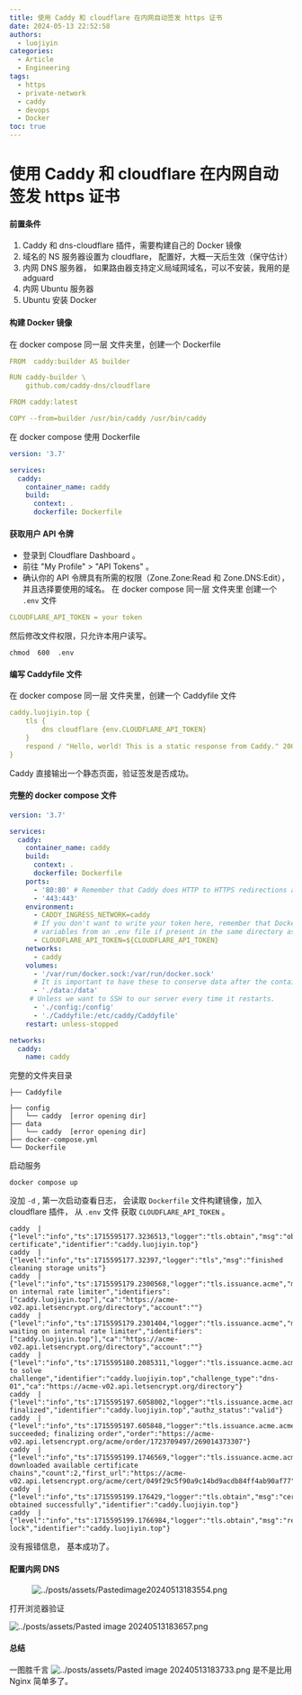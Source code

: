 ```yaml
---
title: 使用 Caddy 和 cloudflare 在内网自动签发 https 证书
date: 2024-05-13 22:52:58
authors:
  - luojiyin
categories:
  - Article
  - Engineering
tags:
  - https
  - private-network
  - caddy
  - devops
  - Docker
toc: true
---
```

# 使用 Caddy 和 cloudflare 在内网自动签发 https 证书

#### 前置条件

1.  Caddy 和 dns-cloudflare 插件，需要构建自己的 Docker 镜像
2.  域名的 NS 服务器设置为 cloudflare， 配置好，大概一天后生效（保守估计）
3.  内网 DNS 服务器， 如果路由器支持定义局域网域名，可以不安装，我用的是 adguard
4.  内网 Ubuntu 服务器  
5.  Ubuntu 安装 Docker

#### 构建 Docker 镜像

在 docker compose 同一层 文件夹里，创建一个 Dockerfile

``` yaml
FROM  caddy:builder AS builder

RUN caddy-builder \
    github.com/caddy-dns/cloudflare

FROM caddy:latest

COPY --from=builder /usr/bin/caddy /usr/bin/caddy
```

在 docker compose 使用 Dockerfile

``` yaml
version: '3.7'

services:
  caddy:
    container_name: caddy
    build:
      context: .
      dockerfile: Dockerfile
```

#### 获取用户 API 令牌

- 登录到 Cloudflare Dashboard 。
- 前往 "My Profile" \> "API Tokens" 。
- 确认你的 API 令牌具有所需的权限（Zone.Zone:Read 和 Zone.DNS:Edit），并且选择要使用的域名。
  在 docker compose 同一层 文件夹里 创建一个 `.env` 文件

``` yaml
CLOUDFLARE_API_TOKEN = your token
```

然后修改文件权限，只允许本用户读写。

``` shell
chmod  600  .env
```

#### 编写 Caddyfile 文件

在 docker compose 同一层 文件夹里，创建一个 Caddyfile 文件

``` yaml
caddy.luojiyin.top {
    tls {
        dns cloudflare {env.CLOUDFLARE_API_TOKEN}
    }
    respond / "Hello, world! This is a static response from Caddy." 200
}
```

Caddy 直接输出一个静态页面，验证签发是否成功。

#### 完整的 docker compose 文件

``` yaml
version: '3.7'

services:
  caddy:
    container_name: caddy
    build:
      context: .
      dockerfile: Dockerfile
    ports:
      - '80:80' # Remember that Caddy does HTTP to HTTPS redirections automatically.
      - '443:443'
    environment:
      - CADDY_INGRESS_NETWORK=caddy
      # If you don't want to write your token here, remember that Docker Compose picks up
      # variables from an .env file if present in the same directory as the compose file.
      - CLOUDFLARE_API_TOKEN=${CLOUDFLARE_API_TOKEN}
    networks:
      - caddy
    volumes:
      - '/var/run/docker.sock:/var/run/docker.sock'
      # It is important to have these to conserve data after the container restarts
      - './data:/data'
     # Unless we want to SSH to our server every time it restarts.
      - './config:/config'
      - './Caddyfile:/etc/caddy/Caddyfile'
    restart: unless-stopped

networks:
  caddy:
    name: caddy
```

完整的文件夹目录

``` shell
├── Caddyfile                                                          

├── config                                                               │   └── caddy  [error opening dir]                                       ├── data                                                                 
│   └── caddy  [error opening dir]                                       
├── docker-compose.yml                                                   
└── Dockerfile   
```

启动服务

``` shell
docker compose up 
```

没加 `-d` , 第一次启动查看日志， 会读取 `Dockerfile` 文件构建镜像，加入 cloudflare 插件， 从 `.env` 文件 获取 `CLOUDFLARE_API_TOKEN` 。

``` shell
caddy  | {"level":"info","ts":1715595177.3236513,"logger":"tls.obtain","msg":"obtaining certificate","identifier":"caddy.luojiyin.top"}
caddy  | {"level":"info","ts":1715595177.32397,"logger":"tls","msg":"finished cleaning storage units"}
caddy  | {"level":"info","ts":1715595179.2300568,"logger":"tls.issuance.acme","msg":"waiting on internal rate limiter","identifiers":["caddy.luojiyin.top"],"ca":"https://acme-v02.api.letsencrypt.org/directory","account":""}
caddy  | {"level":"info","ts":1715595179.2301404,"logger":"tls.issuance.acme","msg":"done waiting on internal rate limiter","identifiers":["caddy.luojiyin.top"],"ca":"https://acme-v02.api.letsencrypt.org/directory","account":""}
caddy  | {"level":"info","ts":1715595180.2085311,"logger":"tls.issuance.acme.acme_client","msg":"trying to solve challenge","identifier":"caddy.luojiyin.top","challenge_type":"dns-01","ca":"https://acme-v02.api.letsencrypt.org/directory"}
caddy  | {"level":"info","ts":1715595197.6058002,"logger":"tls.issuance.acme.acme_client","msg":"authorization finalized","identifier":"caddy.luojiyin.top","authz_status":"valid"}
caddy  | {"level":"info","ts":1715595197.605848,"logger":"tls.issuance.acme.acme_client","msg":"validations succeeded; finalizing order","order":"https://acme-v02.api.letsencrypt.org/acme/order/1723709497/269014373307"}
caddy  | {"level":"info","ts":1715595199.1746569,"logger":"tls.issuance.acme.acme_client","msg":"successfully downloaded available certificate chains","count":2,"first_url":"https://acme-v02.api.letsencrypt.org/acme/cert/049f29c5f90a9c14bd9acdb84ff4ab90af77"}
caddy  | {"level":"info","ts":1715595199.176429,"logger":"tls.obtain","msg":"certificate obtained successfully","identifier":"caddy.luojiyin.top"}
caddy  | {"level":"info","ts":1715595199.1766984,"logger":"tls.obtain","msg":"releasing lock","identifier":"caddy.luojiyin.top"}
```

没有报错信息， 基本成功了。

#### 配置内网 DNS

<figure>
<img
src="Using-Caddy-and-cloudflare-to-issue-wildcards-on-private-networks/e280d22c8bd57a59b01707b2b37e02156862500a.png"
title="wikilink" alt="../posts/assets/Pastedimage20240513183554.png" />
<figcaption
aria-hidden="true"></figcaption>
</figure>

打开浏览器验证

![../posts/assets/Pasted image 20240513183657.png](Using-Caddy-and-cloudflare-to-issue-wildcards-on-private-networks/f404c970e9c6ef366ba580dfa9c97e4ede61ff0e.png "wikilink")

#### 总结
一图胜千言
![../posts/assets/Pasted image 20240513183733.png](Using-Caddy-and-cloudflare-to-issue-wildcards-on-private-networks/fb21bae7a9d180c97a00fef82bdc4abc9fe83cbc.png "wikilink")
是不是比用 Nginx 简单多了。
